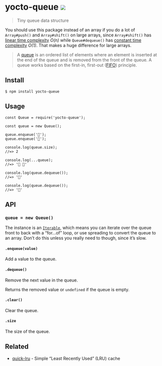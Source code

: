 yocto-queue [![](https://badgen.net/bundlephobia/minzip/yocto-queue)](https://bundlephobia.com/result?p=yocto-queue)
====================================================================================================================

> Tiny queue data structure

You should use this package instead of an array if you do a lot of `Array#push()` and `Array#shift()` on large arrays, since `Array#shift()` has [linear time complexity](https://medium.com/@ariel.salem1989/an-easy-to-use-guide-to-big-o-time-complexity-5dcf4be8a444#:~:text=O(N)%E2%80%94Linear%20Time) *O(n)* while `Queue#dequeue()` has [constant time complexity](https://medium.com/@ariel.salem1989/an-easy-to-use-guide-to-big-o-time-complexity-5dcf4be8a444#:~:text=O(1)%20%E2%80%94%20Constant%20Time) *O(1)*. That makes a huge difference for large arrays.

> A [queue](https://en.wikipedia.org/wiki/Queue_(abstract_data_type)) is an ordered list of elements where an element is inserted at the end of the queue and is removed from the front of the queue. A queue works based on the first-in, first-out ([FIFO](https://en.wikipedia.org/wiki/FIFO_(computing_and_electronics))) principle.

Install
-------

    $ npm install yocto-queue

Usage
-----

    const Queue = require('yocto-queue');

    const queue = new Queue();

    queue.enqueue('🦄');
    queue.enqueue('🌈');

    console.log(queue.size);
    //=> 2

    console.log(...queue);
    //=> '🦄 🌈'

    console.log(queue.dequeue());
    //=> '🦄'

    console.log(queue.dequeue());
    //=> '🌈'

API
---

### `queue = new Queue()`

The instance is an [`Iterable`](https://developer.mozilla.org/en-US/docs/Web/JavaScript/Reference/Iteration_protocols), which means you can iterate over the queue front to back with a “for…of” loop, or use spreading to convert the queue to an array. Don’t do this unless you really need to though, since it’s slow.

#### `.enqueue(value)`

Add a value to the queue.

#### `.dequeue()`

Remove the next value in the queue.

Returns the removed value or `undefined` if the queue is empty.

#### `.clear()`

Clear the queue.

#### `.size`

The size of the queue.

Related
-------

-   [quick-lru](https://github.com/sindresorhus/quick-lru) - Simple “Least Recently Used” (LRU) cache
